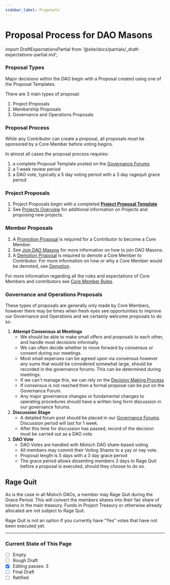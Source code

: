 ```yaml
---
sidebar_label: Proposals
---
```


# Proposal Process for DAO Masons

import DraftExpectationsPartial from '@site/docs/partials/\_draft-expectations-partial.md';

<DraftExpectationsPartial />


### Proposal Types

Major decisions within the DAO begin with a Proposal created using one of the Proposal Templates.

There are 3 main types of proposal:

1. Project Proposals
1. Membership Proposals
1. Governance and Operations Proposals

### Proposal Process
While any Contributor can create a proposal, all proposals must be sponsored by a Core Member before voting begins.

In almost all cases the proposal process requires:

1. a complete Proposal Template posted on the [Governance Forums](https://commonwealth.im/dao-masons/discussions)
1. a 1 week review period
1. a DAO vote, typically a 5 day voting period with a 3 day ragequit grace period

### Project Proposals

1. Project Proposals begin with a completed **[Project Proposal Template](../Templates/project-proposal)**
1. See [Projects Overview](/Rules/projects) for additional information on Projects and proposing new projects.

### Member Proposals

1. A [Promotion Proposal](/Templates/PromotionTemplate) is required for a Contributor to become a Core Member.
1. See [Join DAO Masons](/Intro/join) for more information on how to join DAO Masons.
1. A [Demotion Proposal](/Templates/DemotionTemplate) is required to demote a Core Member to Contributor. For more information on how or why a Core Member would be demoted, see [Demotion](/Rules/membership-rules#demotion).

For more information regarding all the rules and expectations of Core Members and contributors see [Core Member Rules](/Rules/membership-rules).

### Governance and Operations Proposals

These types of proposals are generally only made by Core Members, however there may be times when fresh eyes see opportunities to improve our Governance and Operations and we certainly welcome proposals to do so.

1. **Attempt Consensus at Meetings**
   - We should be able to make small offers and proposals to each other, and handle most decisions informally.
   - We can often decide whether to move forward by consensus or consent during our meetings.
   - Most small expenses can be agreed upon via consensus however any sums that would be considered somewhat large, should be recorded in the governance forums. This can be determined during meetings.
   - If we can't manage this, we can rely on the [Decision Making Process](/Rules/decision-making)
   - If consensus is not reached then a formal proposal can be put on the Governance Forum.
   - Any major governance changes or fundamental changes to operating procedures should have a written long form discussion in our governance forums.
2. **Discussion Stage**
   - A detailed forum post should be placed in our [Governance Forums](https://commonwealth.im/dao-masons/discussions). Discussion period will last for 1 week.
   - After this time for discussion has passed, record of the decision must be carried out as a DAO vote.
3. **DAO Vote**
   - DAO Votes are handled with Moloch DAO share-based voting
   - All members may commit their Voting Shares to a yay or nay vote.
   - Proposal length is 5 days with a 3 day grace period
   - The grace period allows dissenting members 3 days to Rage Quit before a proposal is executed, should they choose to do so.

## Rage Quit

As is the case in all Moloch DAOs, a member may Rage Quit during the Grace Period. This will convert the members shares into their fair share of tokens in the main treasury. Funds in Project Treasury or otherwise already allocated are not subject to Rage Quit.

Rage Quit is not an option if you currently have "Yes" votes that have not been executed yet.

---

### Current State of This Page

- [ ] Empty
- [ ] Rough Draft
- [x] Editing passes: 3
- [ ] Final Draft
- [ ] Ratified
